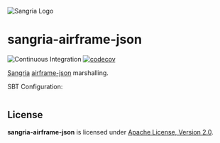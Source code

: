 ![Sangria Logo](https://sangria-graphql.github.io/assets/img/sangria-logo.svg)

# sangria-airframe-json

![Continuous Integration](https://github.com/sh0hei/sangria-airframe-json/workflows/Continuous%20Integration/badge.svg)
[![codecov](https://codecov.io/gh/sh0hei/sangria-airframe-json/branch/master/graph/badge.svg?token=9ANFELASXL)](https://codecov.io/gh/sh0hei/sangria-airframe-json)

[Sangria](https://sangria-graphql.github.io/) [airframe-json](https://wvlet.org/airframe/docs/airframe-json) marshalling.

SBT Configuration:

```scala

```

## License

**sangria-airframe-json** is licensed under [Apache License, Version 2.0](http://www.apache.org/licenses/LICENSE-2.0).
